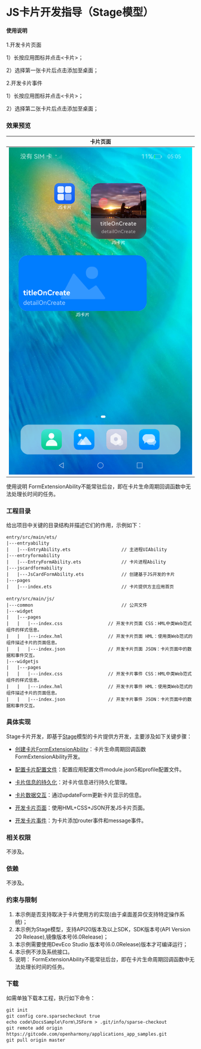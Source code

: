 # JS卡片开发指导（Stage模型）

#### 使用说明

1.开发卡片页面

1）长按应用图标并点击<卡片>；

2）选择第一张卡片后点击添加至桌面；

2.开发卡片事件

1）长按应用图标并点击<卡片>；

2）选择第二张卡片后点击添加至桌面；

### 效果预览

| 卡片页面                          |
|-------------------------------|
| ![image](screenshot/jsform.png) |

使用说明
FormExtensionAbility不能常驻后台，即在卡片生命周期回调函数中无法处理长时间的任务。

### 工程目录

给出项目中关键的目录结构并描述它们的作用，示例如下：

```
entry/src/main/ets/
|---entryability
|   |---EntryAbility.ets                   // 主进程UIAbility
|---entryformability
|   |---EntryFormAbility.ets               // 卡片进程Ability
|---jscardformability
|   |---JsCardFormAbility.ets              // 创建基于JS开发的卡片
|---pages
|   |---index.ets                          // 卡片提供方主应用首页

entry/src/main/js/
|---common                                 // 公共文件
|---widget
|   |---pages
|   |   |---index.css                 // 开发卡片页面 CSS：HML中类Web范式组件的样式信息。
|   |   |---index.hml                 // 开发卡片页面 HML：使用类Web范式的组件描述卡片的页面信息。
|   |   |---index.json                // 开发卡片页面 JSON：卡片页面中的数据和事件交互。
|---widgetjs
|   |---pages
|   |   |---index.css                 // 开发卡片事件 CSS：HML中类Web范式组件的样式信息。
|   |   |---index.hml                 // 开发卡片事件 HML：使用类Web范式的组件描述卡片的页面信息。
|   |   |---index.json                // 开发卡片事件 JSON：卡片页面中的数据和事件交互。
```

### 具体实现
Stage卡片开发，即基于[Stage](https://gitcode.com/openharmony/docs/blob/master/zh-cn/application-dev/application-models/stage-model-development-overview.md)模型的卡片提供方开发，主要涉及如下关键步骤：

* [创建卡片FormExtensionAbility](https://gitcode.com/openharmony/docs/blob/master/zh-cn/application-dev/form/js-ui-widget-development.md#%E5%88%9B%E5%BB%BA%E5%8D%A1%E7%89%87formextensionability)：卡片生命周期回调函数FormExtensionAbility开发。

* [配置卡片配置文件](https://gitcode.com/openharmony/docs/blob/master/zh-cn/application-dev/form/js-ui-widget-development.md#%E9%85%8D%E7%BD%AE%E5%8D%A1%E7%89%87%E9%85%8D%E7%BD%AE%E6%96%87%E4%BB%B6)：配置应用配置文件module.json5和profile配置文件。

* [卡片信息的持久化](https://gitcode.com/openharmony/docs/blob/master/zh-cn/application-dev/form/js-ui-widget-development.md#%E5%8D%A1%E7%89%87%E4%BF%A1%E6%81%AF%E7%9A%84%E6%8C%81%E4%B9%85%E5%8C%96)：对卡片信息进行持久化管理。

* [卡片数据交互](https://gitcode.com/openharmony/docs/blob/master/zh-cn/application-dev/form/js-ui-widget-development.md#%E5%8D%A1%E7%89%87%E6%95%B0%E6%8D%AE%E4%BA%A4%E4%BA%92)：通过updateForm更新卡片显示的信息。

* [开发卡片页面](https://gitcode.com/openharmony/docs/blob/master/zh-cn/application-dev/form/js-ui-widget-development.md#%E5%BC%80%E5%8F%91%E5%8D%A1%E7%89%87%E9%A1%B5%E9%9D%A2)：使用HML+CSS+JSON开发JS卡片页面。

* [开发卡片事件](https://gitcode.com/openharmony/docs/blob/master/zh-cn/application-dev/form/js-ui-widget-development.md#%E5%BC%80%E5%8F%91%E5%8D%A1%E7%89%87%E4%BA%8B%E4%BB%B6)：为卡片添加router事件和message事件。

### 相关权限

不涉及。

### 依赖

不涉及。

### 约束与限制

1. 本示例是否支持取决于卡片使用方的实现(由于桌面差异仅支持特定操作系统)；
2. 本示例为Stage模型，支持API20版本及以上SDK，SDK版本号(API Version 20 Release),镜像版本号(6.0Release)；
3. 本示例需要使用DevEco Studio 版本号(6.0.0Release)版本才可编译运行；
4. 本示例不涉及系统接口。
5. 说明： FormExtensionAbility不能常驻后台，即在卡片生命周期回调函数中无法处理长时间的任务。

### 下载

如需单独下载本工程，执行如下命令：

```
git init
git config core.sparsecheckout true
echo code\DocsSample\Form\JSForm > .git/info/sparse-checkout
git remote add origin https://gitcode.com/openharmony/applications_app_samples.git
git pull origin master
```